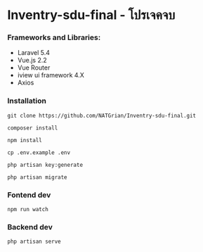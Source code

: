 # Inventry-sdu-final - โปรเจคจบ

### Frameworks and Libraries:

- Laravel 5.4
- Vue.js 2.2
- Vue Router
- iview ui framework 4.X
- Axios


### Installation
`git clone https://github.com/NATGrian/Inventry-sdu-final.git`

`composer install`

`npm install`

`cp .env.example .env`

`php artisan key:generate`

`php artisan migrate`

### Fontend dev
`npm run watch`

### Backend dev
`php artisan serve`
